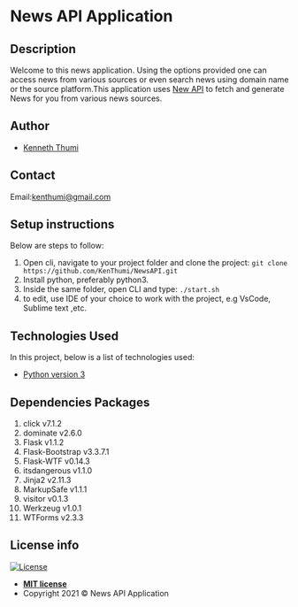 # News API Application
## Description
Welcome to this news application. Using the options provided one can access news from various sources or even search news using domain name or the source platform.This application uses [New API](https://newsapi.org/) to fetch and generate News 
for you from various news sources.

## Author
- [Kenneth Thumi](https://github.com/KenThumi)

## Contact
Email:kenthumi@gmail.com

## Setup instructions
Below are steps to follow:
1. Open cli, navigate to your project folder and clone the project: 
    `git clone https://github.com/KenThumi/NewsAPI.git`
2. Install python, preferably python3.
3. Inside the same folder, open CLI and type:
    `./start.sh`
5. to edit, use IDE of your choice to work with the project, e.g VsCode, Sublime text ,etc.

## Technologies Used
In this project, below is a list of technologies used:
- [Python version 3](https://www.python.org/)

## Dependencies Packages
1. click v7.1.2
2. dominate v2.6.0
3. Flask v1.1.2
4. Flask-Bootstrap v3.3.7.1
5. Flask-WTF v0.14.3
6. itsdangerous v1.1.0
7. Jinja2 v2.11.3
8. MarkupSafe v1.1.1
9. visitor v0.1.3
10. Werkzeug v1.0.1
11. WTForms v2.3.3

## License info
[![License](http://img.shields.io/:license-mit-blue.svg?style=flat-square)](http://badges.mit-license.org)

- **[MIT license](http://opensource.org/licenses/mit-license.php)**
- Copyright 2021 © News API Application

